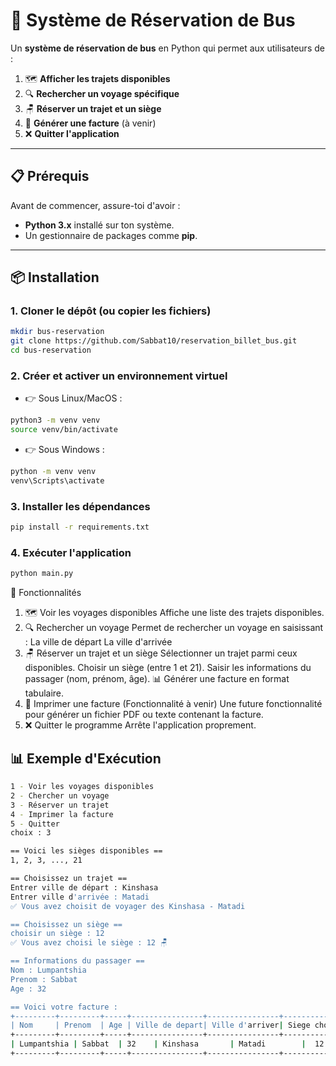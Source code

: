 # 🚌 Système de Réservation de Bus

Un **système de réservation de bus** en Python qui permet aux utilisateurs de :

1. 🗺️ **Afficher les trajets disponibles**
2. 🔍 **Rechercher un voyage spécifique**
3. 🪑 **Réserver un trajet et un siège**
4. 🧾 **Générer une facture** (à venir)
5. ❌ **Quitter l'application**

---

## 📋 Prérequis

Avant de commencer, assure-toi d'avoir :

- **Python 3.x** installé sur ton système.
- Un gestionnaire de packages comme **pip**.

---

## 📦 Installation

### 1. Cloner le dépôt (ou copier les fichiers)

```bash
mkdir bus-reservation
git clone https://github.com/Sabbat10/reservation_billet_bus.git
cd bus-reservation

```

### 2. Créer et activer un environnement virtuel

- 👉 Sous Linux/MacOS :

```bash
python3 -m venv venv
source venv/bin/activate
```

- 👉 Sous Windows :

```bash
python -m venv venv
venv\Scripts\activate
```

### 3. Installer les dépendances

```bash
pip install -r requirements.txt
```

### 4. Exécuter l'application

```bash
python main.py
```

🧰 Fonctionnalités

1. 🗺️ Voir les voyages disponibles
   Affiche une liste des trajets disponibles.
2. 🔍 Rechercher un voyage
   Permet de rechercher un voyage en saisissant :
   La ville de départ
   La ville d'arrivée
3. 🪑 Réserver un trajet et un siège
   Sélectionner un trajet parmi ceux disponibles.
   Choisir un siège (entre 1 et 21).
   Saisir les informations du passager (nom, prénom, âge).
   📊 Générer une facture en format tabulaire.
4. 🧾 Imprimer une facture (Fonctionnalité à venir)
   Une future fonctionnalité pour générer un fichier PDF ou texte contenant la facture.
5. ❌ Quitter le programme
   Arrête l'application proprement.

## 📊 Exemple d'Exécution

```bash
1 - Voir les voyages disponibles
2 - Chercher un voyage
3 - Réserver un trajet
4 - Imprimer la facture
5 - Quitter
choix : 3

== Voici les sièges disponibles ==
1, 2, 3, ..., 21

== Choisissez un trajet ==
Entrer ville de départ : Kinshasa
Entrer ville d'arrivée : Matadi
✅ Vous avez choisit de voyager des Kinshasa - Matadi

== Choisissez un siège ==
choisir un siège : 12
✅ Vous avez choisi le siège : 12 🪑

== Informations du passager ==
Nom : Lumpantshia
Prenom : Sabbat
Age : 32

== Voici votre facture :
+---------+---------+-----+----------------+----------------+---------------+
| Nom     | Prenom  | Age | Ville de depart| Ville d'arriver| Siege choisit |
+---------+---------+-----+----------------+----------------+---------------+
| Lumpantshia | Sabbat  | 32    | Kinshasa       | Matadi        |  12      |
+---------+---------+-----+----------------+----------------+---------------+

```

